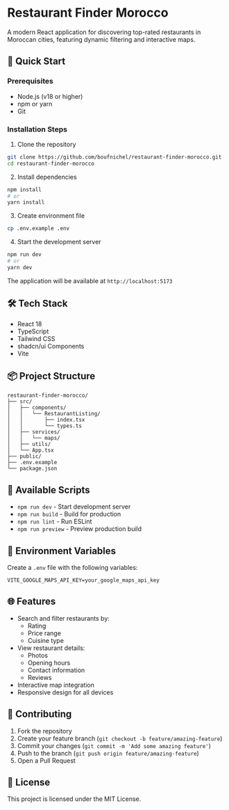 # Restaurant Finder Morocco

A modern React application for discovering top-rated restaurants in Moroccan cities, featuring dynamic filtering and interactive maps.

## 🚀 Quick Start

### Prerequisites

- Node.js (v18 or higher)
- npm or yarn
- Git

### Installation Steps

1. Clone the repository
```bash
git clone https://github.com/boufnichel/restaurant-finder-morocco.git
cd restaurant-finder-morocco
```

2. Install dependencies
```bash
npm install
# or
yarn install
```

3. Create environment file
```bash
cp .env.example .env
```

4. Start the development server
```bash
npm run dev
# or
yarn dev
```

The application will be available at `http://localhost:5173`

## 🛠️ Tech Stack

- React 18
- TypeScript
- Tailwind CSS
- shadcn/ui Components
- Vite

## 📦 Project Structure

```
restaurant-finder-morocco/
├── src/
│   ├── components/
│   │   └── RestaurantListing/
│   │       ├── index.tsx
│   │       └── types.ts
│   ├── services/
│   │   └── maps/
│   ├── utils/
│   └── App.tsx
├── public/
├── .env.example
└── package.json
```

## 🔧 Available Scripts

- `npm run dev` - Start development server
- `npm run build` - Build for production
- `npm run lint` - Run ESLint
- `npm run preview` - Preview production build

## 📝 Environment Variables

Create a `.env` file with the following variables:

```env
VITE_GOOGLE_MAPS_API_KEY=your_google_maps_api_key
```

## 🌐 Features

- Search and filter restaurants by:
  - Rating
  - Price range
  - Cuisine type
- View restaurant details:
  - Photos
  - Opening hours
  - Contact information
  - Reviews
- Interactive map integration
- Responsive design for all devices

## 🤝 Contributing

1. Fork the repository
2. Create your feature branch (`git checkout -b feature/amazing-feature`)
3. Commit your changes (`git commit -m 'Add some amazing feature'`)
4. Push to the branch (`git push origin feature/amazing-feature`)
5. Open a Pull Request

## 📄 License

This project is licensed under the MIT License.